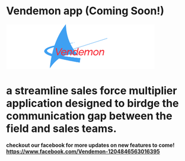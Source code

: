 #  Vendemon app <strong>(Coming Soon!)<strong>
![alt text](https://github.com/Kylepadilla/vendemon/blob/master/client/src/assets/images/LogoMakr_8yFT2z.png)
# a streamline sales force multiplier application designed to birdge the communication gap between the field and sales teams. 

checkout our facebook for more updates on new features to come! https://www.facebook.com/Vendemon-1204846563016395
